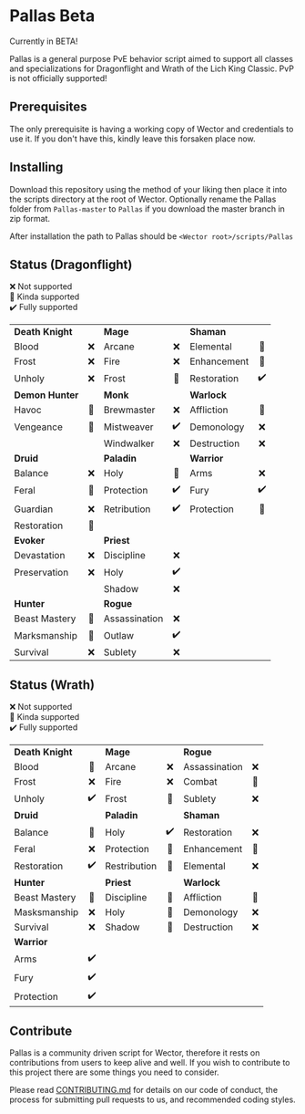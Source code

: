 # Pallas Beta

Currently in BETA!

Pallas is a general purpose PvE behavior script aimed to support all classes and specializations for Dragonflight and Wrath of the Lich King Classic. PvP is not officially supported!

## Prerequisites

The only prerequisite is having a working copy of Wector and credentials to use it. If you don't have this, kindly leave this forsaken place now.

## Installing

Download this repository using the method of your liking then place it into the scripts directory at the root of Wector. Optionally rename the Pallas folder from `Pallas-master` to `Pallas` if you download the master branch in zip format.

After installation the path to Pallas should be `<Wector root>/scripts/Pallas`

## Status (Dragonflight)

:x: Not supported\
:large_blue_diamond: Kinda supported\
:heavy_check_mark: Fully supported

|                   |                      |                   |                      |                   |                      |
|-------------------|:--------------------:|-------------------|:--------------------:|-------------------|:--------------------:|
| **Death Knight**  |                      | **Mage**          |                      | **Shaman**        |                      |
| Blood             |         :x:          | Arcane            |         :x:          | Elemental         | :large_blue_diamond: |
| Frost             |         :x:          | Fire              |         :x:          | Enhancement       | :large_blue_diamond: |
| Unholy            |         :x:          | Frost             | :large_blue_diamond: | Restoration       | :heavy_check_mark:   |
| **Demon Hunter**  |                      | **Monk**          |                      | **Warlock**       |                      |
| Havoc             | :large_blue_diamond: | Brewmaster        |         :x:          | Affliction        | :large_blue_diamond: |
| Vengeance         | :large_blue_diamond: | Mistweaver        | :heavy_check_mark:   | Demonology        |         :x:          |
|                   |                      | Windwalker        |         :x:          | Destruction       |         :x:          |
| **Druid**         |                      | **Paladin**       |                      | **Warrior**       |                      |
| Balance           |         :x:          | Holy              | :large_blue_diamond: | Arms              |         :x:          |
| Feral             | :large_blue_diamond: | Protection        | :heavy_check_mark:   | Fury              |  :heavy_check_mark:  |
| Guardian          |         :x:          | Retribution       | :heavy_check_mark:   | Protection        | :large_blue_diamond: |
| Restoration       | :large_blue_diamond: |                   |                      |                   |                      |
| **Evoker**        |                      | **Priest**        |                      |                   |                      |
| Devastation       |         :x:          | Discipline        |         :x:          |                   |                      |
| Preservation      |         :x:          | Holy              | :heavy_check_mark:   |                   |                      |
|                   |                      | Shadow            |         :x:          |                   |                      |
| **Hunter**        |                      | **Rogue**         |                      |                   |                      |
| Beast Mastery     | :large_blue_diamond: | Assassination     |         :x:          |                   |                      |
| Marksmanship      | :large_blue_diamond: | Outlaw            | :heavy_check_mark:   |                   |                      |
| Survival          |         :x:          | Sublety           |         :x:          |                   |                      |

## Status (Wrath)

:x: Not supported\
:large_blue_diamond: Kinda supported\
:heavy_check_mark: Fully supported

|                   |                      |                   |                      |                   |                      |
|-------------------|:--------------------:|-------------------|:--------------------:|-------------------|:--------------------:|
| **Death Knight**  |                      | **Mage**          |                      | **Rogue**         |                      |
| Blood             | :large_blue_diamond: | Arcane            |         :x:          | Assassination     |         :x:          |
| Frost             |         :x:          | Fire              |         :x:          | Combat            | :large_blue_diamond: |
| Unholy            |  :heavy_check_mark:  | Frost             | :large_blue_diamond: | Sublety           |         :x:          |
| **Druid**         |                      | **Paladin**       |                      | **Shaman**        |                      |
| Balance           | :large_blue_diamond: | Holy              |  :heavy_check_mark:  | Restoration       |         :x:          |
| Feral             |         :x:          | Protection        | :large_blue_diamond: | Enhancement       | :large_blue_diamond: |
| Restoration       |  :heavy_check_mark:  | Restribution      | :large_blue_diamond: | Elemental         |         :x:          |
| **Hunter**        |                      | **Priest**        |                      | **Warlock**       |                      |
| Beast Mastery     | :large_blue_diamond: | Discipline        | :large_blue_diamond: | Affliction        | :large_blue_diamond: |
| Masksmanship      |         :x:          | Holy              | :large_blue_diamond: | Demonology        |         :x:          |
| Survival          |         :x:          | Shadow            | :large_blue_diamond: | Destruction       |         :x:          |
| **Warrior**       |                      |                   |                      |                   |                      |
| Arms              |  :heavy_check_mark:  |                   |                      |                   |                      |
| Fury              |  :heavy_check_mark:  |                   |                      |                   |                      |
| Protection        |  :heavy_check_mark:  |                   |                      |                   |                      |

## Contribute

Pallas is a community driven script for Wector, therefore it rests on contributions from users to keep alive and well. If you wish to contribute to this project there are some things you need to consider.

Please read [CONTRIBUTING.md](CONTRIBUTING.md) for details on our code of conduct, the process for submitting pull requests to us, and recommended coding styles.
